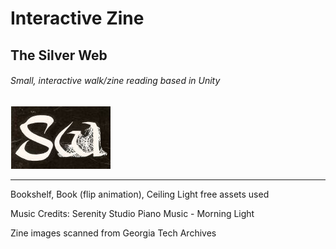 # Interactive Zine
## The Silver Web
###### Small, interactive walk/zine reading based in Unity

![alt text](https://github.com/xroycekimx/InteractiveZine/blob/master/Assets/Images/icon.png "Icon")

---

Bookshelf, Book (flip animation), Ceiling Light free assets used

Music Credits: Serenity Studio Piano Music - Morning Light

Zine images scanned from Georgia Tech Archives
